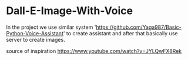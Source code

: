 # Dall-E-Image-With-Voice

In the project we use similar system 'https://github.com/Yaga987/Basic-Python-Voice-Assistant' to create assistant and after that basically use server to create images.

source of inspiration
https://www.youtube.com/watch?v=JYLQwFX8Rek
